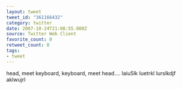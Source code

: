 ```yaml
---
layout: tweet
tweet_id: "361166432"
category: twitter
date: 2007-10-24T21:08:55.000Z
source: Twitter Web Client
favorite_count: 0
retweet_count: 0
tags:
- tweet
---
```


head, meet keyboard, keyboard, meet head.... laiu5lk luetrkl lurslkdjf aklwujrl
